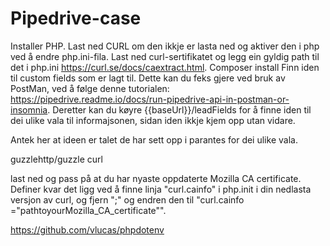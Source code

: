 # Pipedrive-case

Installer PHP. Last ned CURL om den ikkje er lasta ned og aktiver den i php ved å endre php.ini-fila. Last ned curl-sertifikatet og legg ein gyldig path til det i php.ini https://curl.se/docs/caextract.html. 
Composer install
Finn iden til custom fields som er lagt til. Dette kan du feks gjere ved bruk av PostMan, ved å følge denne tutorialen: https://pipedrive.readme.io/docs/run-pipedrive-api-in-postman-or-insomnia. Deretter kan du køyre {{baseUrl}}/leadFields for å finne iden til dei ulike vala til informajsonen, sidan iden ikkje kjem opp utan vidare.

Antek her at ideen er talet de har sett opp i parantes for dei ulike vala. 

guzzlehttp/guzzle
curl

last ned og pass på at du har nyaste oppdaterte Mozilla CA certificate. Definer kvar det ligg ved å finne linja "curl.cainfo" i php.init i din nedlasta versjon av curl, og 
fjern ";" og endren den til "curl.cainfo ="pathtoyourMozilla_CA_certificate"".

https://github.com/vlucas/phpdotenv